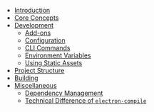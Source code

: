 * [Introduction](README.md)
* [Core Concepts](core-concepts.md)
* [Development](development.md)
  * [Add-ons](add-ons.md)
  * [Configuration](configuration.md)
  * [CLI Commands](cli-commands.md)
  * [Environment Variables](environment-variables.md)
  <!-- * [Extending as a Library]() -->
  * [Using Static Assets](using-static-assets.md)
* [Project Structure](project-structure.md)
* [Building](building.md)
* [Miscellaneous]()
  * [Dependency Management](dependency-management.md)
  * [Technical Difference of `electron-compile`](technical-differences-of-electron-compile.md)
